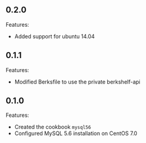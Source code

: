 ## 0.2.0

Features:

  - Added support for ubuntu 14.04

## 0.1.1

Features:

  - Modified Berksfile to use the private berkshelf-api

## 0.1.0

Features:

  - Created the cookbook `mysql56`
  - Configured MySQL 5.6 installation on CentOS 7.0

